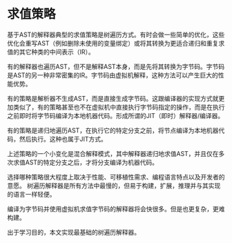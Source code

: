 # 求值策略

基于AST的解释器典型的求值策略是树遍历方式。有时会做一些简单的优化，这些优化会重写AST（例如删除未使用的变量绑定）或将其转换为更适合递归和重复求值的其它种类的中间表示（IR）。

有的解释器也遍历AST，但不是解释AST本身，而是先将其转换为字节码。字节码是AST的另一种非常密集的IR。字节码由虚拟机解释，这种方法可以产生巨大的性能优势。

有的策略是解析器不生成AST，而是直接生成字节码。这跟编译器的实现方式就更加类似了，有的策略甚至也不在虚拟机中直接执行字节码指定的操作，而是在执行之前即时将字节码编译为本地机器代码。形成所谓的JIT（即时）解释器/编译器。

有的策略是递归地遍历AST，在执行它的特定分支之前，将节点编译为本地机器代码，然后执行。这种也属于JIT方式。

上述策略的一个小变化是混合解释模式，其中解释器递归地求值AST，并且仅在多次求值AST的特定分支之后，才将分支编译为机器代码。

选择哪种策略很大程度上取决于性能、可移植性需求、编程语言特点以及开发者的意愿。 树遍历解释器是所有方法中最慢的，但易于构建，扩展，推理并与其实现的语言一样轻便。

编译为字节码并使用虚拟机求值字节码的解释器将会快很多。但是也更复杂，更难构建。

出于学习目的，本文实现最基础的树遍历解释器。
